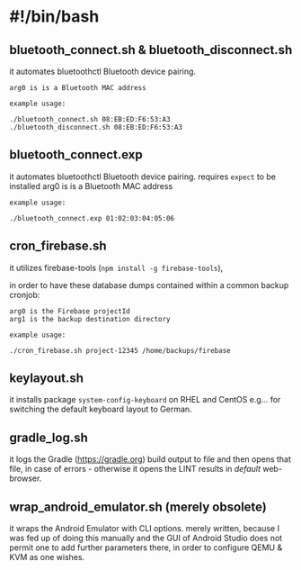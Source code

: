 # #!/bin/bash

## bluetooth_connect.sh & bluetooth_disconnect.sh
it automates bluetoothctl Bluetooth device pairing.

    arg0 is is a Bluetooth MAC address
    
    example usage:
    
    ./bluetooth_connect.sh 08:EB:ED:F6:53:A3
    ./bluetooth_disconnect.sh 08:EB:ED:F6:53:A3

## bluetooth_connect.exp
it automates bluetoothctl Bluetooth device pairing.
requires `expect` to be installed
    arg0 is is a Bluetooth MAC address
    
    example usage:
    
    ./bluetooth_connect.exp 01:02:03:04:05:06

## cron_firebase.sh
it utilizes firebase-tools (`npm install -g firebase-tools`),

in order to have these database dumps contained within a common backup cronjob:

    arg0 is the Firebase projectId
    arg1 is the backup destination directory
    
    example usage:
    
    ./cron_firebase.sh project-12345 /home/backups/firebase


## keylayout.sh
it installs package `system-config-keyboard` on RHEL and CentOS
e.g... for switching the default keyboard layout to German.

## gradle_log.sh
it logs the Gradle (https://gradle.org) build output to file and then opens that file, in case of errors -
otherwise it opens the LINT results in *default* web-browser.

## wrap_android_emulator.sh (merely obsolete)
it wraps the Android Emulator with CLI options.
merely written, because I was fed up of doing this manually and
the GUI of Android Studio does not permit one to add further parameters
there, in order to configure QEMU & KVM as one wishes.
